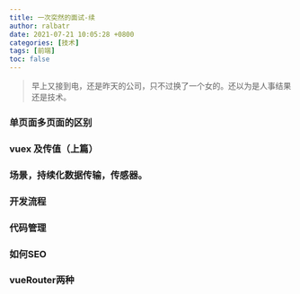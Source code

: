 ```yaml
---
title: 一次突然的面试-续
author: ralbatr
date: 2021-07-21 10:05:28 +0800
categories: [技术]
tags: [前端]
toc: false
---
```


> 早上又接到电，还是昨天的公司，只不过换了一个女的。还以为是人事结果还是技术。


### 单页面多页面的区别


### vuex 及传值（上篇）


### 场景，持续化数据传输，传感器。


### 开发流程 


### 代码管理


### 如何SEO


### vueRouter两种